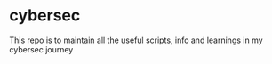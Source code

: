 # cybersec
This repo is to maintain all the useful scripts, info and learnings in my cybersec journey
